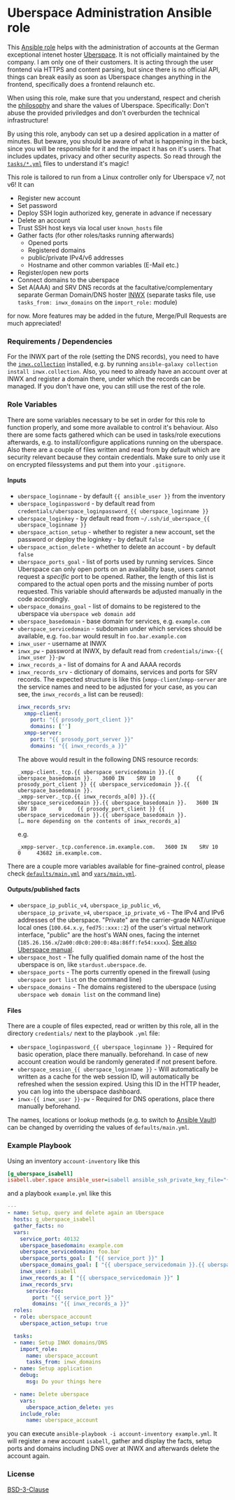 # Uberspace Administration Ansible role

This [Ansible role](https://docs.ansible.com/ansible/latest/user_guide/playbooks_reuse_roles.html) helps with the administration of accounts at the German exceptional intenet hoster [Uberspace](https://uberspace.de/). It is not officially maintained by the company. I am only one of their customers. It is acting through the user frontend via HTTPS and content parsing, but since there is no official API, things can break easily as soon as Uberspace changes anything in the frontend, specifically does a frontend relaunch etc.

When using this role, make sure that you understand, respect and cherish the [philosophy](https://wiki.uberspace.de/philosophy) and share the values of Uberspace. Specifically: Don't abuse the provided priviledges and don't overburden the technical infrastructure!

By using this role, anybody can set up a desired application in a matter of minutes. But beware, you should be aware of what is happening in the back, since you will be responsible for it and the impact it has on it's users. That includes updates, privacy and other security aspects. So read through the [`tasks/*.yml`](tasks/) files to understand it's magic!

This role is tailored to run from a Linux controller only for Uberspace v7, not v6! It can
* Register new account
* Set password
* Deploy SSH login authorized key, generate in advance if necessary
* Delete an account
* Trust SSH host keys via local user `known_hosts` file
* Gather facts (for other roles/tasks running afterwards)
  * Opened ports
  * Registered domains
  * public/private IPv4/v6 addresses
  * Hostname and other common variables (E-Mail etc.)
* Register/open new ports
* Connect domains to the uberspace
* Set A(AAA) and SRV DNS records at the facultative/complementary separate German Domain/DNS hoster [INWX](https://www.inwx.de/de/)  (separate tasks file, use `tasks_from: inwx_domains` on the `import_role:` module)

for now. More features may be added in the future, Merge/Pull Requests are much appreciated!

### Requirements / Dependencies

For the INWX part of the role (setting the DNS records), you need to have the [`inwx.collection`](https://github.com/inwx/ansible-collection) installed, e.g. by running `ansible-galaxy collection install inwx.collection`. Also, you need to already have an account over at INWX and register a domain there, under which the records can be managed. If you don't have one, you can still use the rest of the role.

### Role Variables

There are some variables necessary to be set in order for this role to function properly, and some more available to control it's behaviour. Also there are some facts gathered which can be used in tasks/role executions afterwards, e.g. to install/configure applications running on the uberspace. Also there are a couple of files written and read from by default which are security relevant because they contain credentials. Make sure to only use it on encrypted filessystems and put them into your `.gitignore`.

#### Inputs
* `uberspace_loginname` - by default `{{ ansible_user }}` from the inventory
* `uberspace_loginpassword` - by default read from `credentials/uberspace_loginpassword_{{ uberspace_loginname }}`
* `uberspace_loginkey` - by default read from `~/.ssh/id_uberspace_{{ uberspace_loginname }}`
* `uberspace_action_setup` - whether to register a new account, set the password or deploy the loginkey - by default `false`
* `uberspace_action_delete` - whether to delete an account - by default `false`
* `uberspace_ports_goal` - list of ports used by running services. Since Uberspace can only open ports on an availability base, users cannot request a *specific* port to be opened. Rather, the length of this list is compared to the actual open ports and the missing number of ports requested. This variable should afterwards be adjusted manually in the code accordingly.
* `uberspace_domains_goal` - list of domains to be registered to the uberspace via `uberspace web domain add`
* `uberspace_basedomain` - base domain for services, e.g. `example.com`
* `uberspace_servicedomain` - subdomain under which services should be available, e.g. `foo.bar` would result in `foo.bar.example.com`
* `inwx_user` - username at INWX
* `inwx_pw` - password at INWX, by default read from `credentials/inwx-{{ inwx_user }}-pw`
* `inwx_records_a` - list of domains for A and AAAA records
* `inwx_records_srv` - dictionary of domains, services and ports for SRV records. The expected structure is like this (`xmpp-client`/`xmpp-server` are the service names and need to be adjusted for your case, as you can see, the `inwx_records_a` list can be reused):
  ```yml
  inwx_records_srv:
    xmpp-client:
      port: "{{ prosody_port_client }}"
      domains: ['']
    xmpp-server:
      port: "{{ prosody_port_server }}"
      domains: "{{ inwx_records_a }}"
  ```
  The above would result in the following DNS resource records:
  ```
  _xmpp-client._tcp.{{ uberspace_servicedomain }}.{{ uberspace_basedomain }}.   3600 IN    SRV 10       0     {{ prosody_port_client }} {{ uberspace_servicedomain }}.{{ uberspace_basedomain }}.
  _xmpp-server._tcp.{{ inwx_records_a[0] }}.{{ uberspace_servicedomain }}.{{ uberspace_basedomain }}.   3600 IN    SRV 10       0     {{ prosody_port_client }} {{ uberspace_servicedomain }}.{{ uberspace_basedomain }}.
  [… more depending on the contents of inwx_records_a]
  ```
  e.g.
  ```
  _xmpp-server._tcp.conference.im.example.com.   3600 IN    SRV 10       0     43682 im.example.com.
  ```
There are a couple more variables available for fine-grained control, please check [`defaults/main.yml`](defaults/main.yml) and [`vars/main.yml`](vars/main.yml).

#### Outputs/published facts
* `uberspace_ip_public_v4`, `uberspace_ip_public_v6`, `uberspace_ip_private_v4`, `uberspace_ip_private_v6` - The IPv4 and IPv6 addresses of the uberspace. "Private" are the carrier-grade NAT/unique local ones (`100.64.x.y`, `fed75::xxx::2`) of the user's virtual network interface, "public" are the host's WAN ones, facing the internet (`185.26.156.x`/`2a00:d0c0:200:0:48a:86ff:fe54:xxxx`). [See also Uberspace manual](https://manual.uberspace.de/en/background-network.html#network-namespaces).
* `uberspace_host` - The fully qualified domain name of the host the uberspace is on, like `stardust.uberspace.de`.
* `uberspace_ports` - The ports currently opened in the firewall (using `uberspace port list` on the command line)
* `uberspace_domains` - The domains registered to the uberspace (using `uberspace web domain list` on the command line)

#### Files
There are a couple of files expected, read or written by this role, all in the directory `credentials/` next to the playbook `.yml` file:
* `uberspace_loginpassword_{{ uberspace_loginname }}` - Required for basic operation, place there manually. beforehand. In case of new account creation would be randomly generated if not present before.
* `uberspace_session_{{ uberspace_loginname }}` - Will automatically be written as a cache for the web session ID, will automatically be refreshed when the session expired. Using this ID in the HTTP header, you can log into the uberspace dashboard.
* `inwx-{{ inwx_user }}-pw` - Required for DNS operations, place there manually beforehand.

The names, locations or lookup methods (e.g. to switch to [Ansible Vault](https://docs.ansible.com/ansible/latest/user_guide/vault.html)) can be changed by overriding the values of `defaults/main.yml`.

### Example Playbook

Using an inventory `account-inventory` like this
```ini
[g_uberspace_isabell]
isabell.uber.space ansible_user=isabell ansible_ssh_private_key_file="{{ uberspace_loginkey_path }}"
```
and a playbook `example.yml` like this
```yml
---
- name: Setup, query and delete again an Uberspace
  hosts: g_uberspace_isabell
  gather_facts: no
  vars:
    service_port: 40132
    uberspace_basedomain: example.com
    uberspace_servicedomain: foo.bar
    uberspace_ports_goal: [ "{{ service_port }}" ]
    uberspace_domains_goal: [ "{{ uberspace_servicedomain }}.{{ uberspace_basedomain }}" ]
    inwx_user: isabell
    inwx_records_a: [ "{{ uberspace_servicedomain }}" ]
    inwx_records_srv:
      service-foo:
        port: "{{ service_port }}"
        domains: "{{ inwx_records_a }}"
  roles:
  - role: uberspace_account
    uberspace_action_setup: true

  tasks:
  - name: Setup INWX domains/DNS
    import_role:
      name: uberspace_account
      tasks_from: inwx_domains
  - name: Setup application
    debug:
      msg: Do your things here

  - name: Delete uberspace
    vars:
      uberspace_action_delete: yes
    include_role:
      name: uberspace_account
```
you can execute `ansible-playbook -i account-inventory example.yml`. It will register a new account `isabell`, gather and display the facts, setup ports and domains including DNS over at INWX and afterwards delete the account again.

### License

[BSD-3-Clause](https://opensource.org/licenses/BSD-3-Clause)
